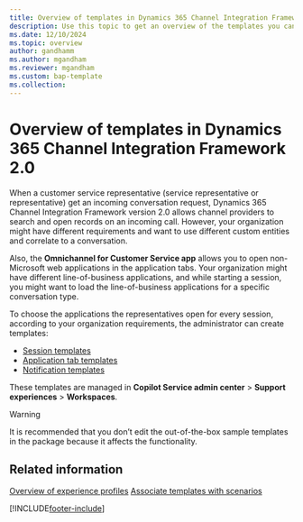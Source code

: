 ```yaml
---
title: Overview of templates in Dynamics 365 Channel Integration Framework 2.0 
description: Use this topic to get an overview of the templates you can create as an administrator in Dynamics 365 Channel Integration Framework 2.0.
ms.date: 12/10/2024
ms.topic: overview
author: gandhamm
ms.author: mgandham
ms.reviewer: mgandham
ms.custom: bap-template
ms.collection: 
---
```


# Overview of templates in Dynamics 365 Channel Integration Framework 2.0

When a customer service representative (service representative or representative) get an incoming conversation request, Dynamics 365 Channel Integration Framework version 2.0 allows channel providers to search and open records on an incoming call. However, your organization might have different requirements and want to use different custom entities and correlate to a conversation.

Also, the **Omnichannel for Customer Service app** allows you to open non-Microsoft web applications in the application tabs. Your organization might have different line-of-business applications, and while starting a session, you might want to load the line-of-business applications for a specific conversation type.

To choose the applications the representatives open for every session, according to your organization requirements, the administrator can create templates:

- [Session templates](session-templates-cif.md)
- [Application tab templates](application-tab-templates-cif.md)
- [Notification templates](notification-templates-cif.md)

These templates are managed in **Copilot Service admin center** > **Support experiences** > **Workspaces**.

> [!WARNING]
> It is recommended that you don’t edit the out-of-the-box sample templates in the package because it affects the functionality.

## Related information

[Overview of experience profiles](../../../customer-service/administer/overview.md)
[Associate templates with scenarios](associate-templates-cif.md)


[!INCLUDE[footer-include](../../../includes/footer-banner.md)]
